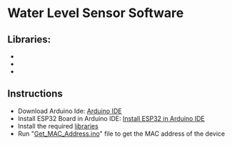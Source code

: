 # Water Level Sensor Software

## Libraries: 
-
-
-


## Instructions
- Download Arduino Ide: [Arduino IDE](https://www.arduino.cc/en/software)
- Install ESP32 Board in Arduino IDE: [Install ESP32 in Arduino IDE](https://randomnerdtutorials.com/installing-the-esp32-board-in-arduino-ide-windows-instructions/)
- Install the required [libraries](#libraries)
- Run "[Get_MAC_Address.ino](/sensorSoftware/Get_MAC_Address.ino)" file to get the MAC address of the device
